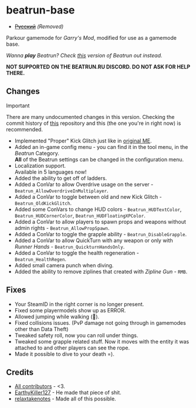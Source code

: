 # beatrun-base

* ~~[Русский](./README_ru.md)~~ _(Removed)_

Parkour gamemode for _Garry's Mod_, modified for use as a gamemode base.

_Wanna **play** Beatrun? Check [this](https://github.com/JonnyBro/beatrun) version of Beatrun out instead._

**NOT SUPPORTED ON THE BEATRUN.RU DISCORD. DO NOT ASK FOR HELP THERE.**

## Changes

> [!IMPORTANT]
> There are many undocumented changes in this version. Checking the commit history of [this](https://github.com/JonnyBro/beatrun) repository and this (the one you're in right now) is recommended.

* Implemented "Proper" Kick Glitch just like in [original ME](https://www.youtube.com/watch?v=zK5y3NBUStc).
* Added an in-game config menu - you can find it in the tool menu, in the *Beatrun* Category.\
**All** of the Beatrun settings can be changed in the configuration menu.
* Localization support.\
Available in 5 languages now!
* Added the ability to get off of ladders.
* Added a ConVar to allow Overdrive usage on the server - `Beatrun_AllowOverdriveInMultiplayer`.
* Added a ConVar to toggle between old and new Kick Glitch - `Beatrun_OldKickGlitch`.
* Added some ConVars to change HUD colors - `Beatrun_HUDTextColor`, `Beatrun_HUDCornerColor`, `Beatrun_HUDFloatingXPColor`.
* Added a ConVar to allow players to spawn props and weapons without admin rights - `Beatrun_AllowPropSpawn`.
* Added a ConVar to toggle the grapple ability - `Beatrun_DisableGrapple`.
* Added a ConVar to allow QuickTurn with any weapon or only with *Runner Hands* - `Beatrun_QuickturnHandsOnly`.
* Added a ConVar to toggle the health regeneration - `Beatrun_HealthRegen`.
* Added small camera punch when diving.
* Added the ability to remove ziplines that created with *Zipline Gun* - `RMB`.

## Fixes

* Your SteamID in the right corner is no longer present.
* Fixed some playermodels show up as ERROR.
* Allowed jumping while walking (🤷).
* Fixed collisions issues. (PvP damage not going through in gamemodes other than Data Theft)
* Tweaked safety roll, now you can roll under things.
* Tweaked some grapple related stuff. Now it moves with the entity it was attached to and other players can see the rope.
* Made it possible to dive to your death =).

## Credits

* [All contributors](https://github.com/JonnyBro/beatrun/graphs/contributors) - <3.
* [EarthyKiller127](https://www.youtube.com/channel/UCiFqPwGo4x0J65xafIaECDQ) - He made that piece of shit.
* [relaxtakenotes](https://github.com/relaxtakenotes) - Made all of this possible.

